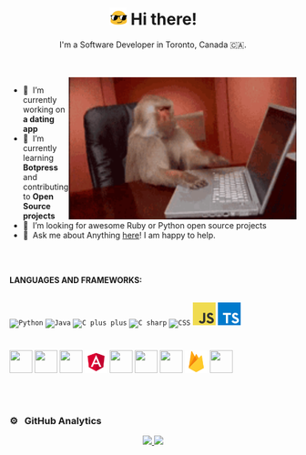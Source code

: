 <h1 align="center">
  <a target="_blank">
    <img src="GIF/hello-there.gif" height="30em" />
  </a>
  Hi there!
</h1>
<p align="center">
  I'm a Software Developer in Toronto, Canada 🇨🇦.
</p>

<br/>
<br/>
<a target="_blank">
  <img align="right" height="250" width="400" alt="GIF" src="GIF/monkey-developer.gif?raw=true">
</a>

- 🔭 &nbsp;I’m currently working on **a dating app**
- 🌱 &nbsp;I’m currently learning **Botpress** and contributing to **Open Source projects**
- 🤔 &nbsp;I’m looking for awesome Ruby or Python open source projects
- 💬 &nbsp;Ask me about Anything [here](https://github.com/oliver-pham/oliver-pham/issues/new)! I am happy to help.


<br/>
<br/>


**LANGUAGES AND FRAMEWORKS:**

<br/>
<code><img height="40" width="40" src="https://img.icons8.com/color/48/000000/python--v1.png" alt="Python"></code>
<code><img height="40" width="40" src="https://img.icons8.com/color/48/000000/java-coffee-cup-logo--v1.png" alt="Java"></code>
<code><img height="40" width="40" src="https://img.icons8.com/color/48/000000/c-plus-plus-logo.png" alt="C plus plus"></code>
<code><img height="40" width="40" src="https://brandeps.com/logo-download/C/C-Sharp-logo-vector-01.svg" alt="C sharp"></code>
<code><img height="40" width="40" src="https://cdn.iconscout.com/icon/free/png-256/css-131-722685.png" alt="CSS"></code>
<code><img height="40" width="40" src="https://raw.githubusercontent.com/github/explore/80688e429a7d4ef2fca1e82350fe8e3517d3494d/topics/javascript/javascript.png" alt="Javascript"></code>
<code><img height="40" width="40" src="https://raw.githubusercontent.com/github/explore/80688e429a7d4ef2fca1e82350fe8e3517d3494d/topics/typescript/typescript.png" alt="Typescript"></code>

#
<code><img height="40" width="40" src="https://cdn.worldvectorlogo.com/logos/nodejs-icon.svg"></code>
<code><img height="40" width="40" src="https://encrypted-tbn0.gstatic.com/images?q=tbn:ANd9GcRT1PKsfJXnxOqnTRiIZ8VcdJDYBXD-qZnnpw&usqp=CAU"></code>
<code><img height="40" width="40" src="https://cdn4.iconfinder.com/data/icons/logos-3/600/React.js_logo-512.png"></code>
<code><img height="40" width="40" src="https://raw.githubusercontent.com/github/explore/80688e429a7d4ef2fca1e82350fe8e3517d3494d/topics/angular/angular.png"></code>
<code><img height="40" width="40" src="https://cdn.worldvectorlogo.com/logos/tailwindcss.svg"></code>
<code><img height="40" width="40" src="https://seeklogo.com/images/N/next-js-logo-8FCFF51DD2-seeklogo.com.png"></code>
<code><img height="40" width="40" src="https://cdn.iconscout.com/icon/free/png-512/mongodb-3-1175138.png"></code>
<code><img height="40" width="40" src="https://raw.githubusercontent.com/github/explore/80688e429a7d4ef2fca1e82350fe8e3517d3494d/topics/firebase/firebase.png"></code>
<code><img height="40" width="40" src="https://img.icons8.com/color/48/000000/mysql-logo.png"/></code>

<br/>

<br/>

### ⚙️ &nbsp; GitHub Analytics

<p align="center">
<a href="https://github.com/oliver-pham">
  <img height="180em" src="https://github-readme-stats-eight-theta.vercel.app/api?username=oliver-pham&show_icons=true&theme=tokyonight&include_all_commits=true&count_private=true" />
  <img height="180em" src="https://github-readme-stats-eight-theta.vercel.app/api/top-langs/?username=oliver-pham&layout=compact&theme=tokyonight" />
</a>
</p>



<div align="center">


<br/>
